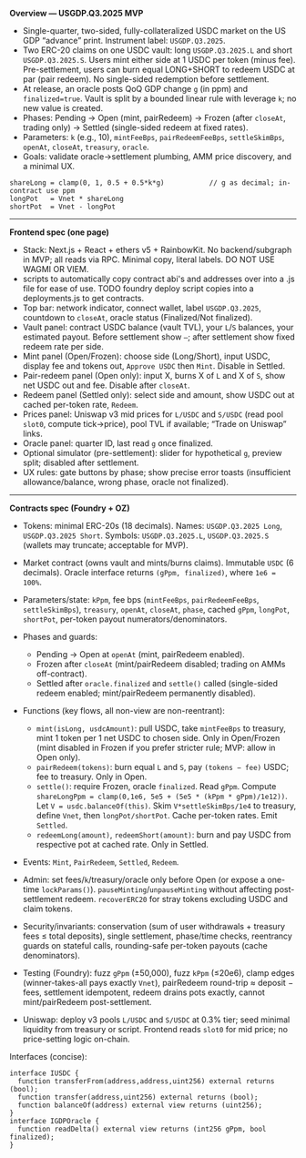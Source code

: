 **Overview — USGDP.Q3.2025 MVP**

* Single-quarter, two-sided, fully-collateralized USDC market on the US GDP “advance” print. Instrument label: `USGDP.Q3.2025`.
* Two ERC-20 claims on one USDC vault: long `USGDP.Q3.2025.L` and short `USGDP.Q3.2025.S`. Users mint either side at 1 USDC per token (minus fee). Pre-settlement, users can burn equal LONG+SHORT to redeem USDC at par (pair redeem). No single-sided redemption before settlement.
* At release, an oracle posts QoQ GDP change `g` (in ppm) and `finalized=true`. Vault is split by a bounded linear rule with leverage `k`; no new value is created.
* Phases: Pending → Open (mint, pairRedeem) → Frozen (after `closeAt`, trading only) → Settled (single-sided redeem at fixed rates).
* Parameters: `k` (e.g., 10), `mintFeeBps`, `pairRedeemFeeBps`, `settleSkimBps`, `openAt`, `closeAt`, `treasury`, `oracle`.
* Goals: validate oracle→settlement plumbing, AMM price discovery, and a minimal UX.

```
shareLong = clamp(0, 1, 0.5 + 0.5*k*g)           // g as decimal; in-contract use ppm
longPot   = Vnet * shareLong
shortPot  = Vnet - longPot
```

---

**Frontend spec (one page)**

* Stack: Next.js + React + ethers v5 + RainbowKit. No backend/subgraph in MVP; all reads via RPC. Minimal copy, literal labels. DO NOT USE WAGMI OR VIEM.
* scripts to automatically copy contract abi's and addresses over into a .js file for ease of use. TODO foundry deploy script copies into a deployments.js to get contracts.
* Top bar: network indicator, connect wallet, label `USGDP.Q3.2025`, countdown to `closeAt`, oracle status (Finalized/Not finalized).
* Vault panel: contract USDC balance (vault TVL), your `L`/`S` balances, your estimated payout. Before settlement show `—`; after settlement show fixed redeem rate per side.
* Mint panel (Open/Frozen): choose side (Long/Short), input USDC, display fee and tokens out, `Approve USDC` then `Mint`. Disable in Settled.
* Pair-redeem panel (Open only): input X, burns X of `L` and X of `S`, show net USDC out and fee. Disable after `closeAt`.
* Redeem panel (Settled only): select side and amount, show USDC out at cached per-token rate, `Redeem`.
* Prices panel: Uniswap v3 mid prices for `L/USDC` and `S/USDC` (read pool `slot0`, compute tick→price), pool TVL if available; “Trade on Uniswap” links.
* Oracle panel: quarter ID, last read `g` once finalized.
* Optional simulator (pre-settlement): slider for hypothetical `g`, preview split; disabled after settlement.
* UX rules: gate buttons by phase; show precise error toasts (insufficient allowance/balance, wrong phase, oracle not finalized).

---

**Contracts spec (Foundry + OZ)**

* Tokens: minimal ERC-20s (18 decimals). Names: `USGDP.Q3.2025 Long`, `USGDP.Q3.2025 Short`. Symbols: `USGDP.Q3.2025.L`, `USGDP.Q3.2025.S` (wallets may truncate; acceptable for MVP).
* Market contract (owns vault and mints/burns claims). Immutable `USDC` (6 decimals). Oracle interface returns `(gPpm, finalized)`, where `1e6 = 100%`.
* Parameters/state: `kPpm`, fee bps (`mintFeeBps`, `pairRedeemFeeBps`, `settleSkimBps`), `treasury`, `openAt`, `closeAt`, `phase`, cached `gPpm`, `longPot`, `shortPot`, per-token payout numerators/denominators.
* Phases and guards:

  * Pending → Open at `openAt` (mint, pairRedeem enabled).
  * Frozen after `closeAt` (mint/pairRedeem disabled; trading on AMMs off-contract).
  * Settled after `oracle.finalized` and `settle()` called (single-sided redeem enabled; mint/pairRedeem permanently disabled).
* Functions (key flows, all non-view are non-reentrant):

  * `mint(isLong, usdcAmount)`: pull USDC, take `mintFeeBps` to treasury, mint 1 token per 1 net USDC to chosen side. Only in Open/Frozen (mint disabled in Frozen if you prefer stricter rule; MVP: allow in Open only).
  * `pairRedeem(tokens)`: burn equal `L` and `S`, pay `(tokens − fee)` USDC; fee to treasury. Only in Open.
  * `settle()`: require Frozen, oracle `finalized`. Read `gPpm`. Compute `shareLongPpm = clamp(0,1e6, 5e5 + (5e5 * (kPpm * gPpm)/1e12))`. Let `V = usdc.balanceOf(this)`. Skim `V*settleSkimBps/1e4` to treasury, define `Vnet`, then `longPot/shortPot`. Cache per-token rates. Emit `Settled`.
  * `redeemLong(amount)`, `redeemShort(amount)`: burn and pay USDC from respective pot at cached rate. Only in Settled.
* Events: `Mint`, `PairRedeem`, `Settled`, `Redeem`.
* Admin: set fees/`k`/treasury/oracle only before Open (or expose a one-time `lockParams()`). `pauseMinting`/`unpauseMinting` without affecting post-settlement redeem. `recoverERC20` for stray tokens excluding USDC and claim tokens.
* Security/invariants: conservation (sum of user withdrawals + treasury fees ≤ total deposits), single settlement, phase/time checks, reentrancy guards on stateful calls, rounding-safe per-token payouts (cache denominators).
* Testing (Foundry): fuzz `gPpm` (±50,000), fuzz `kPpm` (≤20e6), clamp edges (winner-takes-all pays exactly `Vnet`), pairRedeem round-trip ≈ deposit − fees, settlement idempotent, redeem drains pots exactly, cannot mint/pairRedeem post-settlement.
* Uniswap: deploy v3 pools `L/USDC` and `S/USDC` at 0.3% tier; seed minimal liquidity from treasury or script. Frontend reads `slot0` for mid price; no price-setting logic on-chain.

Interfaces (concise):

```solidity
interface IUSDC {
  function transferFrom(address,address,uint256) external returns (bool);
  function transfer(address,uint256) external returns (bool);
  function balanceOf(address) external view returns (uint256);
}
interface IGDPOracle {
  function readDelta() external view returns (int256 gPpm, bool finalized);
}
```
